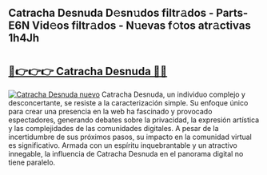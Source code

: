 ## Catracha Desnuda D𝚎sn𝚞dos filtr𝚊dos - Parts-E6N Vid𝚎os filtr𝚊dos - N𝚞evas f𝚘tos atr𝚊ctivas 1h4Jh

# <h2><a href="http://mbd6hv.tromn.icu/?c=Catracha+Desnuda">🔗👉👉👉 Catracha Desnuda 🔗🔗</a></h2>

[![Catracha Desnuda nuevo](https://i.imgur.com/pEAQMta.gif)](http://mbd6hv.tromn.icu/?c=Catracha+Desnuda)
Catracha Desnuda, un individuo complejo y desconcertante, se resiste a la caracterización simple. Su enfoque único para crear una presencia en la web ha fascinado y provocado espectadores, generando debates sobre la privacidad, la expresión artística y las complejidades de las comunidades digitales. A pesar de la incertidumbre de sus próximos pasos, su impacto en la comunidad virtual es significativo. Armada con un espíritu inquebrantable y un atractivo innegable, la influencia de Catracha Desnuda en el panorama digital no tiene paralelo.
